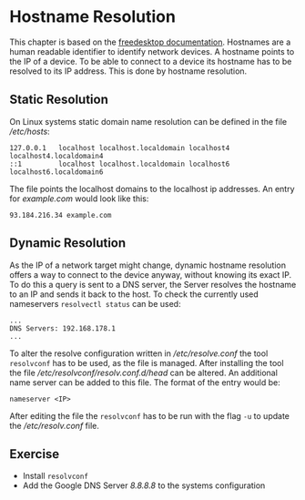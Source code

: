 # Hostname Resolution
This chapter is based on the [freedesktop documentation](https://www.freedesktop.org/software/systemd/man/resolvectl.html).
Hostnames are a human readable identifier to identify network devices. A hostname points to the IP of a device. To be able to connect to a device its hostname has to be resolved to its IP address. This is done by hostname resolution.

## Static Resolution
On Linux systems static domain name resolution can be defined in the file */etc/hosts*:

```
127.0.0.1   localhost localhost.localdomain localhost4 localhost4.localdomain4
::1         localhost localhost.localdomain localhost6 localhost6.localdomain6
```

The file points the localhost domains to the localhost ip addresses.
An entry for *example.com* would look like this:

```
93.184.216.34 example.com
```

## Dynamic Resolution
As the IP of a network target might change, dynamic hostname resolution offers a way to connect to the device anyway, without knowing its exact IP. To do this a query is sent to a DNS server, the Server resolves the hostname to an IP and sends it back to the host.
To check the currently used nameservers `resolvectl status` can be used:

``` 
...
DNS Servers: 192.168.178.1
...
```

To alter the resolve configuration written in */etc/resolve.conf* the tool `resolvconf` has to be used, as the file is managed.
After installing the tool the file */etc/resolvconf/resolv.conf.d/head* can be altered. An additional name server can be added to this file.
The format of the entry would be:

```
nameserver <IP>
```

After editing the file the `resolvconf` has to be run with the flag `-u` to update the */etc/resolv.conf* file.

## Exercise 
- Install `resolvconf`
- Add the Google DNS Server *8.8.8.8* to the systems configuration

